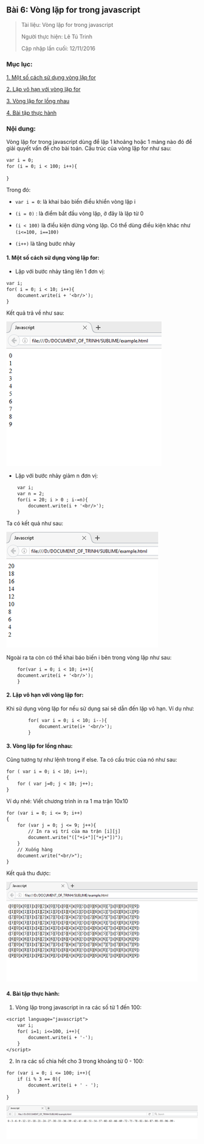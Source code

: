 ## Bài 6: Vòng lặp for trong javascript

> Tài liệu: Vòng lặp for trong javascript
>
> Người thực hiện: Lê Tú Trinh
>
> Cập nhập lần cuối: 12/11/2016

### Mục lục:

[1. Một số cách sử dụng vòng lặp for](#1)

[2. Lặp vô hạn với vòng lặp for](#2)

[3. Vòng lặp for lồng nhau](#3)

[4. Bài tập thực hành](#4)

### Nội dung:

Vòng lặp for trong javascript dùng để lặp 1 khoảng hoặc 1 mảng nào đó để giải quyết vấn đề cho bài toán. Cấu trúc của vòng lặp for như sau:

```
var i = 0;
for (i = 0; i < 100; i++){
	
}
```
Trong đó:

- `var i = 0`: là khai báo biến điều khiển vòng lặp i

- `(i = 0)` : là điểm bắt đầu vòng lặp, ở đây là lặp từ 0

- `(i < 100)` là điều kiện dừng vòng lặp. Có thể dùng điều kiện khác như `(i<=100, i==100)`

- `(i++)` là tăng bước nhảy


<a name="1"></a>
#### 1. Một số cách sử dụng vòng lặp for:

- Lặp với bước nhảy tăng lên 1 đơn vị:

```
var i;
for( i = 0; i < 10; i++){
	document.write(i + '<br/>');
}
```

Kết quả trả về như sau:

![a](https://github.com/TrinhTu/web_developer/blob/master/Task09_Javascript_Course_01/Bai06_for/image/a.png)

- Lặp với bước nhảy giảm n đơn vị:

```
	var i;
	var n = 2;
	for(i = 20; i > 0 ; i-=n){
		document.write(i + '<br/>');
	}
```

Ta có kết quả như sau:

![b](https://github.com/TrinhTu/web_developer/blob/master/Task09_Javascript_Course_01/Bai06_for/image/b.png)

Ngoài ra ta còn có thể khai báo biến i bên trong vòng lặp như sau:

```
	for(var i = 0; i < 10; i++){
	document.write(i + '<br/>');
	}
```
<a name="2"></a>
#### 2. Lặp vô hạn với vòng lặp for:

Khi sử dụng vòng lặp for nếu sử dụng sai sẽ dẫn đến lặp vô hạn. Ví dụ như:

```
		for( var i = 0; i < 10; i--){
			document.write(i+ '<br/>');
		}
```
<a name="3"></a>
#### 3. Vòng lặp for lồng nhau:

Cũng tương tự như lệnh trong if else. Ta có cấu trúc của nó như sau:

```
for ( var i = 0; i < 10; i++);
{
	for ( var j=0; j < 10; j++);
}
```

Ví dụ nhé: Viết chương trình in ra 1 ma trận 10x10

```
for (var i = 0; i <= 9; i++)
{
    for (var j = 0; j <= 9; j++){
        // In ra vị trí của ma trận [i][j]
        document.write("(["+i+"]["+j+"])");
    }
    // Xuống hàng
    document.write("<br/>");
}
```
Kết quả thu được:

![c](https://github.com/TrinhTu/web_developer/blob/master/Task09_Javascript_Course_01/Bai06_for/image/c.png)

<a name="4"></a>
#### 4. Bài tập thực hành:

1. Vòng lặp trong javascript in ra các số từ 1 đến 100:

```
<script language="javascript">
	var i;
	for( i=1; i<=100, i++){
		document.write(i + '-');
	}
</script>
```

2. In ra các số chia hết cho 3 trong khoảng từ 0 - 100:

```
for (var i = 0; i <= 100; i++){
    if (i % 3 == 0){
        document.write(i + ' - ');
    }
}
```

![d](https://github.com/TrinhTu/web_developer/blob/master/Task09_Javascript_Course_01/Bai06_for/image/d.png)
